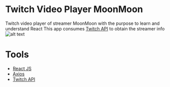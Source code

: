 # Twitch Video Player MoonMoon
 Twitch video player of streamer MoonMoon with the purpose to learn and understand React
 This app consumes [Twitch API](https://dev.twitch.tv/docs/api/) to obtain the streamer info
![alt text](https://i.imgur.com/e73imQP.jpg)


# Tools
- [React JS](https://reactjs.org/)
- [Axios](https://github.com/axios/axios)
- [Twitch API](https://dev.twitch.tv/docs/api/)

